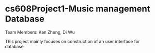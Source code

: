 # cs608Project1-Music management Database
Team Members: Kan Zheng, Di Wu

This project mainly focuses on construction of an user interface for database
